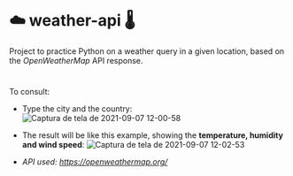 # ☁️ weather-api 🌡️
Project to practice Python on a weather query in a given location, based on the *OpenWeatherMap* API response.

#
To consult:
* Type the city and the country:
![Captura de tela de 2021-09-07 12-00-58](https://user-images.githubusercontent.com/57227204/132367570-3b0b0797-766c-427a-8b63-6386babb7596.png)

* The result will be like this example, showing the **temperature, humidity and wind speed**:
![Captura de tela de 2021-09-07 12-02-53](https://user-images.githubusercontent.com/57227204/132367620-11c1324e-e2d2-41d8-9680-4f997e85606e.png)

* *API used: https://openweathermap.org/*
